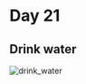# Day 21

## Drink water

![drink_water](https://user-images.githubusercontent.com/36999742/119339080-63d27380-bcae-11eb-9998-b262c3548a83.gif)